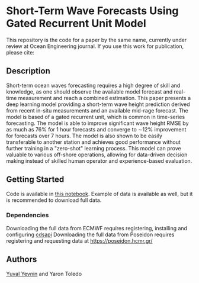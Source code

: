 # Short-Term Wave Forecasts Using Gated Recurrent Unit Model

This repository is the code for a paper by the same name, currently under review at Ocean Engineering journal. 
If you use this work for publication, please cite:


## Description

Short-term ocean waves forecasting requires a high degree of skill and knowledge, as one should observe the available model forecast and real-time measurement and reach a combined estimation. This paper presents a deep learning model providing a short-term wave height prediction derived from recent in-situ measurements and an available mid-rage forecast. The model is based of a gated recurrent unit, which is common in time-series forecasting. The model is able to improve significant wave height RMSE by as much as 76\% for 1 hour forecasts and converge to $\sim$12\% improvement for forecasts over 7 hours. The model is also shown to be easily transferable to another station and achieves good performance without further training in a "zero-shot" learning process. This model can prove valuable to various off-shore operations, allowing for data-driven decision making instead of skilled human operator and experience-based evaluation.

## Getting Started

Code is available in [this notebook](https://github.com/yuvalyevnin/GRU_buoy/blob/master/Final.ipynb). Example of data is available as well, but it is recommended to download full data.

### Dependencies

Downloading the full data from ECMWF requires registering, installing and configuring [cdsapi](https://cds.climate.copernicus.eu/api-how-to)
Downloading the full data from Poseidon requires registering and requesting data at https://poseidon.hcmr.gr/

## Authors

[Yuval Yevnin](yuval.yevnin@gmail.com) and Yaron Toledo
